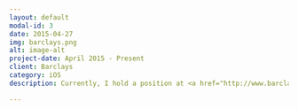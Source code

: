 ```yaml
---
layout: default
modal-id: 3
date: 2015-04-27
img: barclays.png
alt: image-alt
project-date: April 2015 - Present
client: Barclays
category: iOS
description: Currently, I hold a position at <a href="http://www.barclays.com/" target="_blank" rel="nofollow">Barclays</a> as an iOS Developer.<br> <br> <p><a href="https://www.flickr.com/gp/136463048@N06/7fKax6" target="_blank" rel="nofollow">Screenshots</a> of projects I built.</p>

---
```

